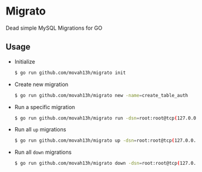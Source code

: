 # Migrato
Dead simple MySQL Migrations for GO

## Usage

 - Initialize
	```bash
	$ go run github.com/movah13h/migrato init 
	```

 - Create new migration
	```bash
	$ go run github.com/movah13h/migrato new -name=create_table_auth
    ```

 - Run a specific migration
	```bash
	$ go run github.com/movah13h/migrato run -dsn=root:root@tcp(127.0.0.1:3306)/dbName -file=./migrations/up/16101112_create_table_auth.up.sql
    ```

 - Run all `up` migrations
	```bash
	$ go run github.com/movah13h/migrato up -dsn=root:root@tcp(127.0.0.1:3306)/dbName
    ```

 - Run all `down` migrations
 	```bash
	$ go run github.com/movah13h/migrato down -dsn=root:root@tcp(127.0.0.1:3306)/dbName
    ```